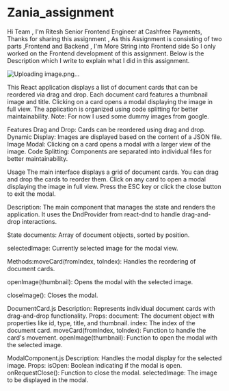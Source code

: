 # Zania_assignment

Hi Team , 
I'm Ritesh Senior Frontend Engineer at Cashfree Payments, Thanks for sharing this assignment , As this Assignment is consisting of two parts ,Frontend and Backend , I'm More String into Frontend side So I only worked on the Frontend development of this assignment.
Below is the Description which I write to explain what I did in this assignment.

![Uploading image.png…]()


This React application displays a list of document cards that can be reordered via drag and drop. Each document card features a thumbnail image and title. Clicking on a card opens a modal displaying the image in full view. The application is organized using code splitting for better maintainability.
Note: For now I used some dummy images from google.

Features
Drag and Drop: Cards can be reordered using drag and drop.
Dynamic Display: Images are displayed based on the content of a JSON file.
Image Modal: Clicking on a card opens a modal with a larger view of the image.
Code Splitting: Components are separated into individual files for better maintainability.


Usage
The main interface displays a grid of document cards.
You can drag and drop the cards to reorder them.
Click on any card to open a modal displaying the image in full view.
Press the ESC key or click the close button to exit the modal.


Description: The main component that manages the state and renders the application. It uses the DndProvider from react-dnd to handle drag-and-drop interactions.

State documents: Array of document objects, sorted by position.

selectedImage: Currently selected image for the modal view.

Methods:moveCard(fromIndex, toIndex): Handles the reordering of document cards.

openImage(thumbnail): Opens the modal with the selected image.

closeImage(): Closes the modal.

DocumentCard.js
  Description: Represents individual document cards with drag-and-drop functionality.
  Props:
  document: The document object with properties like id, type, title, and thumbnail.
  index: The index of the document card.
  moveCard(fromIndex, toIndex): Function to handle the card's movement.
  openImage(thumbnail): Function to open the modal with the selected image.

ModalComponent.js
  Description: Handles the modal display for the selected image.
  Props:
  isOpen: Boolean indicating if the modal is open.
  onRequestClose(): Function to close the modal.
  selectedImage: The image to be displayed in the modal.

